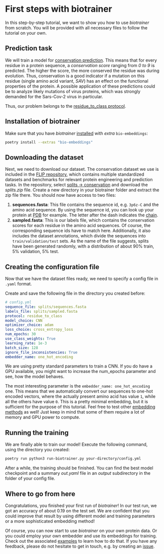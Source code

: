 # First steps with biotrainer

In this step-by-step tutorial, we want to show you how to use *biotrainer* from scratch. You will be provided with all
necessary files to follow the tutorial on your own. 

## Prediction task

We will train a model for [conservation prediction](https://link.springer.com/article/10.1007/s00439-021-02411-y).
This means that for every residue in a protein sequence, a *conservation score* ranging from *0 to 9* is predicted.
The higher the score, the more conserved the residue was during evolution. Thus, conservation is a good indicator
if a mutation on this residue (single amino acid variant, *SAV*) has an effect on the functional properties of the 
protein. A possible application of these predictions could be to analyze likely mutations of virus proteins, which
was strongly demanded for the Sars-Cov-2 virus in particular.

Thus, our problem belongs to the [residue_to_class protocol](data_standardization.md#residue_to_class).

## Installation of biotrainer

Make sure that you have *biotrainer* [installed](../README.md#installation) with *extra* `bio-embeddings`:
```bash
poetry install --extras "bio-embeddings"
```

## Downloading the dataset

Next, we need to download our dataset. The conservation dataset we use is included in the 
[FLIP repository](https://github.com/J-SNACKKB/FLIP), which contains multiple standardized datasets and benchmarks 
for relevant protein engineering and prediction tasks. In the repository, select 
[splits -> conservation](https://github.com/J-SNACKKB/FLIP/tree/main/splits/conservation) 
and download the *splits.zip* file.
Create a new directory in your biotrainer folder and extract the zip file there. 
You should now have access to two files: 
1. **sequences.fasta**: This file contains the sequence id, e.g. `3p6z-C` and the amino acid sequence.
By using the sequence id, you can look up your protein at [PDB](https://www.rcsb.org/structure/3P6Z) for example.
The letter after the dash indicates the 
[chain](https://biology.stackexchange.com/questions/37495/what-is-chain-identifier-in-pdb).
2. **sampled.fasta**: This is our labels file, which contains the conservation scores for each residue in the amino
acid sequences. Of course, the corresponding sequence ids have to match here. Additionally, it also includes
the dataset annotations, which divide the sequences into `train/validation/test` sets. As the name of the file suggests,
splits have been generated randomly, with a distribution of about 90% train, 5% validation, 5% test.

## Creating the configuration file

Now that we have the dataset files ready, we need to specify a config file in `.yaml` format.

Create and save the following file in the directory you created before:
```yaml
# config.yml
sequence_file: splits/sequences.fasta
labels_file: splits/sampled.fasta
protocol: residue_to_class
model_choice: CNN
optimizer_choice: adam
loss_choice: cross_entropy_loss
num_epochs: 30
use_class_weights: True
learning_rate: 1e-3
batch_size: 128
ignore_file_inconsistencies: True
embedder_name: one_hot_encoding
```

We are using pretty standard parameters to train a CNN. 
If you do have a GPU available, you might want to increase the num_epochs parameter and see, how the model behaves.

The most interesting parameter is the `embedder_name: one_hot_encoding` one. This means that we automatically convert
our sequences to one-hot encoded vectors, where the actually present amino acid has value `1`, while all the others
have value `0`. This is a pretty minimal embedding, but it is sufficient for the purpose of this tutorial. Feel free
to test other [embedding methods](config_file_options.md#embeddings) as well! Just keep in mind that some of them
require a lot of memory and GPU power to compute.

## Running the training

We are finally able to train our model! Execute the following command, using the directory you created:
```bash
poetry run python3 run-biotrainer.py your-directory/config.yml
```

After a while, the training should be finished. You can find the best model checkpoint and a summary *out.yaml*
file in an *output* subdirectory in the folder of your config file.

## Where to go from here

Congratulations, you finished your first run of *biotrainer*!
In our test run, we got an accuracy of about 0.19 on the test set. We are confident that you could improve that
result by using different model and training parameters or a more sophisticated embedding method!

Of course, you can now start to use *biotrainer* on your own protein data. Or you could employ your own embedder
and use its embeddings for training. Check out the associated 
[examples](../examples/custom_embeddings) to learn how to do that.
If you have any feedback, please do not hesitate to get in touch, 
e.g. by creating an [issue](https://github.com/sacdallago/biotrainer/issues).


